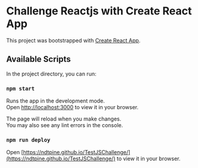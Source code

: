 # Challenge Reactjs with Create React App

This project was bootstrapped with [Create React App](https://github.com/facebook/create-react-app).

## Available Scripts

In the project directory, you can run:

### `npm start`

Runs the app in the development mode.\
Open [http://localhost:3000](http://localhost:3000) to view it in your browser.

The page will reload when you make changes.\
You may also see any lint errors in the console.

### `npm run deploy`

Open [https://ndtpine.github.io/TestJSChallenge/](https://ndtpine.github.io/TestJSChallenge/) to view it in your browser.

